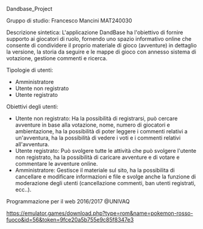Dandbase_Project

Gruppo di studio: 
Francesco Mancini MAT240030

Descrizione sintetica:
L'applicazione DandBase ha l'obiettivo di fornire supporto ai giocatori di ruolo, fornendo uno spazio informativo online che consente di condividere il proprio materiale di gioco (avventure) in dettaglio la versione, la storia da seguire e le mappe di gioco con annesso sistema di votazione, gestione commenti e ricerca.

Tipologie di utenti:
- Amministratore
- Utente non registrato
- Utente registrato

Obiettivi degli utenti:
- Utente non registrato:
  Ha la possibilità di registrarsi, può cercare avventure in base alla votazione, nome, numero di giocatori e ambientazione, ha la possibilità di poter leggere i commenti relativi a un'avventura, ha la possibilità di vedere i voti e i commenti relativi all'avventura.
- Utente registrato:
  Può svolgere tutte le attività che può svolgere l'utente non registrato, ha la possibilità di caricare avventure e di votare e commentare le avventure online.
- Amministratore:
  Gestisce il materiale sul sito, ha la possibilita di cancellare e modificare informazioni e file e svolge anche la funzione di moderazione degli utenti (cancellazione commenti, ban utenti registrati, ecc..).

Programmazione per il web 2016/2017 @UNIVAQ

https://emulator.games/download.php?type=rom&name=pokemon-rosso-fuoco&id=56&token=9fce20a5b755e9c85f8347e3
